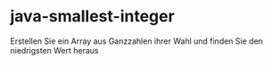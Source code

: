 # java-smallest-integer
Erstellen Sie ein Array aus Ganzzahlen ihrer Wahl und finden Sie den niedrigsten Wert heraus
